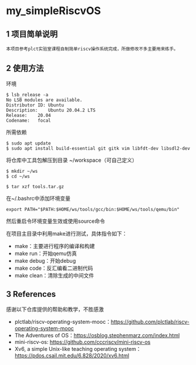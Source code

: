 # my_simpleRiscvOS

## 1 项目简单说明

	本项目参考plct实验室课程自制简单riscv操作系统完成，所做修改不多主要用来练手。



## 2 使用方法

环境

~~~
$ lsb_release -a
No LSB modules are available.
Distributor ID:	Ubuntu
Description:	Ubuntu 20.04.2 LTS
Release:	20.04
Codename:	focal
~~~



所需依赖

~~~shell
$ sudo apt update
$ sudo apt install build-essential git gitk vim libfdt-dev libsdl2-dev

~~~



将仓库中工具包解压到目录 ~/workspace（可自己定义）

~~~
$ mkdir ~/ws
$ cd ~/ws
~~~

~~~
$ tar xzf tools.tar.gz
~~~

在~/.bashrc中添加环境变量

~~~
export PATH="$PATH:$HOME/ws/tools/gcc/bin:$HOME/ws/tools/qemu/bin"
~~~

然后重启令环境变量生效或使用source命令



在项目主目录中利用make进行测试，具体指令如下：

* make：主要进行程序的编译和构建
* make run：开始qemu仿真
* make debug：开始debug
* make code：反汇编看二进制代码
* make clean：清除生成的中间文件



## 3 References

感谢以下仓库提供的帮助和教学，不胜感激

* plctlab/riscv-operating-system-mooc：https://github.com/plctlab/riscv-operating-system-mooc
* The Adventures of OS：https://osblog.stephenmarz.com/index.html
* mini-riscv-os: https://github.com/cccriscv/mini-riscv-os
* Xv6, a simple Unix-like teaching operating system：https://pdos.csail.mit.edu/6.828/2020/xv6.html
